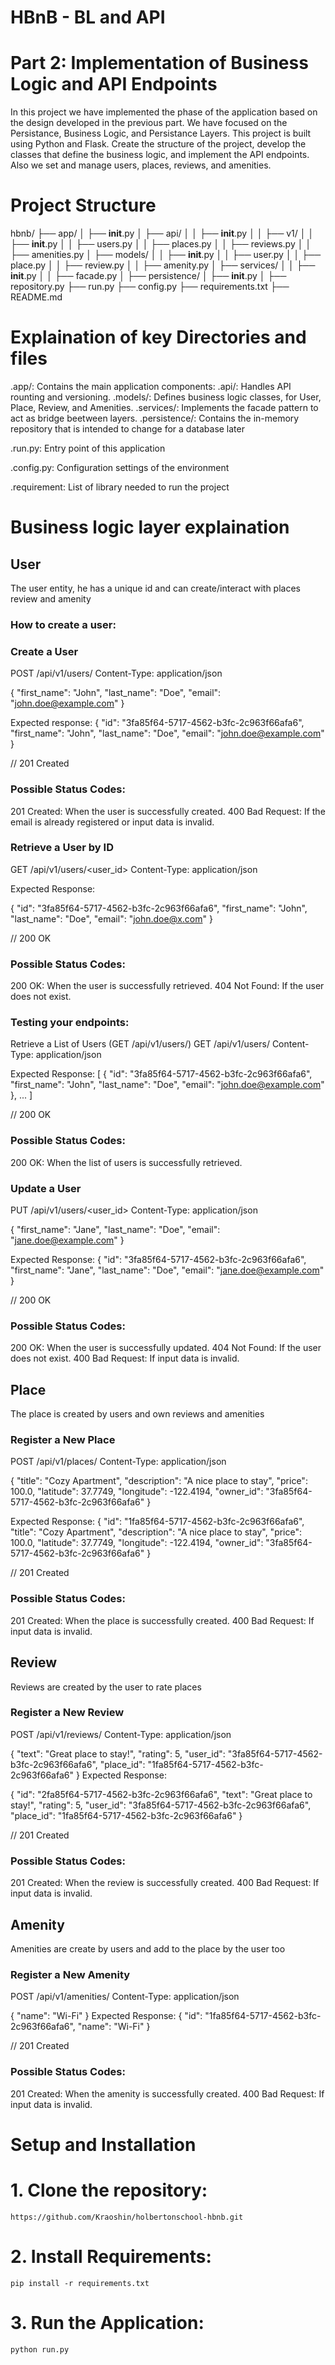 # HBnB - BL and API

# Part 2: Implementation of Business Logic and API Endpoints
In this project we have implemented the phase of the application based on the design developed in the previous part. We have focused on the Persistance, Business Logic, and Persistance Layers. This project is built using Python and Flask. Create the structure of the project, develop the classes that define the business logic, and implement the API endpoints. Also we set and manage users, places, reviews, and amenities.

# Project Structure

hbnb/
├── app/
│   ├── __init__.py
│   ├── api/
│   │   ├── __init__.py
│   │   ├── v1/
│   │       ├── __init__.py
│   │       ├── users.py
│   │       ├── places.py
│   │       ├── reviews.py
│   │       ├── amenities.py
│   ├── models/
│   │   ├── __init__.py
│   │   ├── user.py
│   │   ├── place.py
│   │   ├── review.py
│   │   ├── amenity.py
│   ├── services/
│   │   ├── __init__.py
│   │   ├── facade.py
│   ├── persistence/
│       ├── __init__.py
│       ├── repository.py
├── run.py
├── config.py
├── requirements.txt
├── README.md



# Explaination of key Directories and files

.app/: Contains the main application components:
    .api/: Handles API rounting and versioning.
    .models/: Defines business logic classes, for User, Place, Review, and Amenities.
    .services/: Implements the facade pattern to act as bridge beetween layers.
    .persistence/: Contains the in-memory repository that is intended to change for a database later

.run.py: Entry point of this application

.config.py: Configuration settings of the environment

.requirement: List of library needed to run the project

# Business logic layer explaination

## User

The user entity, he has a unique id and can create/interact with places review and amenity

### How to create a user:

### Create a User

POST /api/v1/users/
Content-Type: application/json

{
  "first_name": "John",
  "last_name": "Doe",
  "email": "john.doe@example.com"
}


Expected response:
{
  "id": "3fa85f64-5717-4562-b3fc-2c963f66afa6",
  "first_name": "John",
  "last_name": "Doe",
  "email": "john.doe@example.com"
}

// 201 Created

### Possible Status Codes:

201 Created: When the user is successfully created.
400 Bad Request: If the email is already registered or input data is invalid.

### Retrieve a User by ID

GET /api/v1/users/<user_id>
Content-Type: application/json

Expected Response:

{
  "id": "3fa85f64-5717-4562-b3fc-2c963f66afa6",
  "first_name": "John",
  "last_name": "Doe",
  "email": "john.doe@x.com"
}

// 200 OK

### Possible Status Codes:

200 OK: When the user is successfully retrieved.
404 Not Found: If the user does not exist.

### Testing your endpoints:

Retrieve a List of Users (GET /api/v1/users/)
GET /api/v1/users/
Content-Type: application/json

Expected Response:
[
  {
    "id": "3fa85f64-5717-4562-b3fc-2c963f66afa6",
    "first_name": "John",
    "last_name": "Doe",
    "email": "john.doe@example.com"
  },
  ...
]

// 200 OK

### Possible Status Codes:

200 OK: When the list of users is successfully retrieved.

### Update a User

PUT /api/v1/users/<user_id>
Content-Type: application/json

{
  "first_name": "Jane",
  "last_name": "Doe",
  "email": "jane.doe@example.com"
}

Expected Response:
{
  "id": "3fa85f64-5717-4562-b3fc-2c963f66afa6",
  "first_name": "Jane",
  "last_name": "Doe",
  "email": "jane.doe@example.com"
}

// 200 OK

### Possible Status Codes:

200 OK: When the user is successfully updated.
404 Not Found: If the user does not exist.
400 Bad Request: If input data is invalid.

## Place

The place is created by users and own reviews and amenities

### Register a New Place

POST /api/v1/places/
Content-Type: application/json

{
  "title": "Cozy Apartment",
  "description": "A nice place to stay",
  "price": 100.0,
  "latitude": 37.7749,
  "longitude": -122.4194,
  "owner_id": "3fa85f64-5717-4562-b3fc-2c963f66afa6"
}

Expected Response:
{
  "id": "1fa85f64-5717-4562-b3fc-2c963f66afa6",
  "title": "Cozy Apartment",
  "description": "A nice place to stay",
  "price": 100.0,
  "latitude": 37.7749,
  "longitude": -122.4194,
  "owner_id": "3fa85f64-5717-4562-b3fc-2c963f66afa6"
}

// 201 Created

### Possible Status Codes:

201 Created: When the place is successfully created.
400 Bad Request: If input data is invalid.

## Review

Reviews are created by the user to rate places

### Register a New Review

POST /api/v1/reviews/
Content-Type: application/json

{
  "text": "Great place to stay!",
  "rating": 5,
  "user_id": "3fa85f64-5717-4562-b3fc-2c963f66afa6",
  "place_id": "1fa85f64-5717-4562-b3fc-2c963f66afa6"
}
Expected Response:

{
  "id": "2fa85f64-5717-4562-b3fc-2c963f66afa6",
  "text": "Great place to stay!",
  "rating": 5,
  "user_id": "3fa85f64-5717-4562-b3fc-2c963f66afa6",
  "place_id": "1fa85f64-5717-4562-b3fc-2c963f66afa6"
}

// 201 Created
### Possible Status Codes:

201 Created: When the review is successfully created.
400 Bad Request: If input data is invalid.

## Amenity

Amenities are create by users and add to the place by the user too

### Register a New Amenity
POST /api/v1/amenities/
Content-Type: application/json

{
  "name": "Wi-Fi"
}
Expected Response:
{
  "id": "1fa85f64-5717-4562-b3fc-2c963f66afa6",
  "name": "Wi-Fi"
}

// 201 Created

### Possible Status Codes:

201 Created: When the amenity is successfully created.
400 Bad Request: If input data is invalid.


# Setup and Installation

# 1. Clone the repository:

```https://github.com/Kraoshin/holbertonschool-hbnb.git```

# 2. Install Requirements:

```pip install -r requirements.txt```

# 3. Run the Application:

```python run.py```

